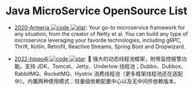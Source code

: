 # Java MicroService OpenSource List

- [2020-Armeria ![code](https://ng-tech.icu/assets/code.svg) ![star](https://img.shields.io/github/stars/line/armeria)](https://github.com/line/armeria): Your go-to microservice framework for any situation, from the creator of Netty et al. You can build any type of microservice leveraging your favorite technologies, including gRPC, Thrift, Kotlin, Retrofit, Reactive Streams, Spring Boot and Dropwizard.

- [2022-hippo4j ![code](https://ng-tech.icu/assets/code.svg) ![star](https://img.shields.io/github/stars/opengoofy/hippo4j)](https://github.com/opengoofy/hippo4j): 📌 强大的动态线程池框架，附带监控报警功能。支持 JDK、Tomcat、Jetty、Undertow 线程池；Dubbo、Dubbox、RabbitMQ、RocketMQ、Hystrix 消费线程池（更多框架线程池还在适配中）。内置两种使用模式：轻量级依赖配置中心以及无中间件依赖版本。
